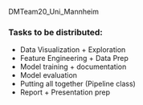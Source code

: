 DMTeam20_Uni_Mannheim

### Tasks to be distributed:

- Data Visualization + Exploration 
- Feature Engineering + Data Prep
- Model training + documentation
- Model evaluation
- Putting all together (Pipeline class)
- Report + Presentation prep 